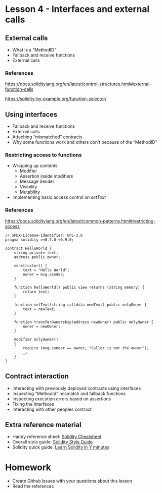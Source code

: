 # Lesson 4 - Interfaces and external calls
## External calls
* What is a “MethodID”
* Fallback and receive functions
* External calls
### References
https://docs.soliditylang.org/en/latest/control-structures.html#external-function-calls

https://solidity-by-example.org/function-selector/

## Using interfaces
* Fallback and receive functions
* External calls
* Attaching “mismatched” contracts
* Why some functions work and others don’t because of the “MethodID”

### Restricting access to functions
* Wrapping up contents
  * Modifier
  * Assertion inside modifiers
  * Message Sender
  * Visibility
  * Mutability
* Implementing basic access control on _setText_
### References
https://docs.soliditylang.org/en/latest/common-patterns.html#restricting-access

<pre><code>// SPDX-License-Identifier: GPL-3.0
pragma solidity >=0.7.0 <0.9.0;

contract HelloWorld {
    string private text;
    address public owner;

    constructor() {
        text = "Hello World";
        owner = msg.sender;
    }

    function helloWorld() public view returns (string memory) {
        return text;
    }

    function setText(string calldata newText) public onlyOwner {
        text = newText;
    }

    function transferOwnership(address newOwner) public onlyOwner {
        owner = newOwner;
    }

    modifier onlyOwner()
    {
        require (msg.sender == owner, "Caller is not the owner");
        _;
    }
}
</code></pre>

## Contract interaction
* Interacting with previously deployed contracts using interfaces
* Inspecting “MethodId” mismatch and fallback functions
* Inspecting execution errors based on assertions
* Fixing the interfaces
* Interacting with other peoples contract

## Extra reference material
* Handy reference sheet: [Solidity Cheatsheet](https://docs.soliditylang.org/en/latest/cheatsheet.html) 
* Overall style guide: [Solidity Style Guide](https://docs.soliditylang.org/en/latest/style-guide.html)
* Solidity quick guide: [Learn Solidity in Y minutes](https://learnxinyminutes.com/docs/solidity/)

# Homework
* Create Github Issues with your questions about this lesson
* Read the references
